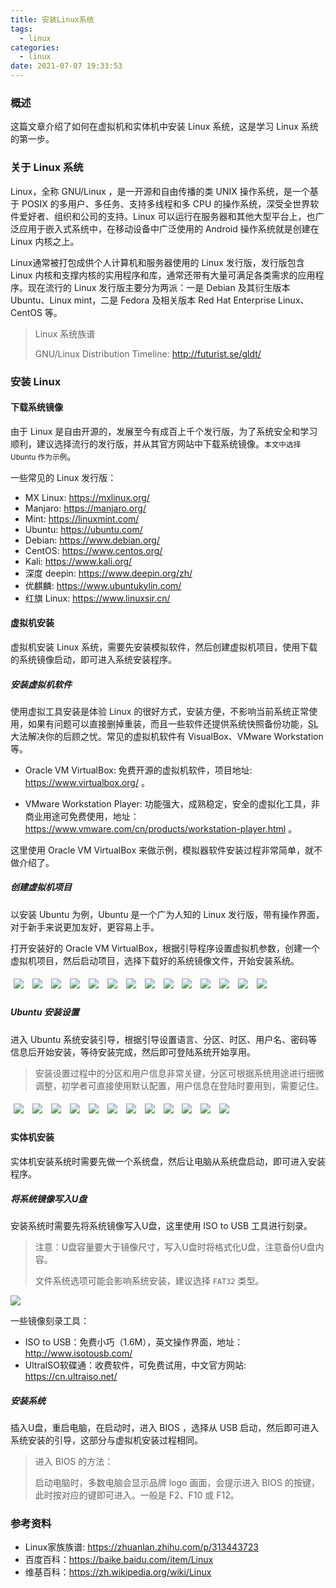 ```yaml
---
title: 安装Linux系统
tags:
  - linux
categories:
  - linux
date: 2021-07-07 19:33:53
---
```


### 概述

这篇文章介绍了如何在虚拟机和实体机中安装 Linux 系统，这是学习 Linux 系统的第一步。



### 关于 Linux 系统

Linux，全称 GNU/Linux ，是一开源和自由传播的类 UNIX 操作系统，是一个基于 POSIX 的多用户、多任务、支持多线程和多 CPU 的操作系统，深受全世界软件爱好者、组织和公司的支持。Linux 可以运行在服务器和其他大型平台上，也广泛应用于嵌入式系统中，在移动设备中广泛使用的 Android 操作系统就是创建在 Linux 内核之上。

Linux通常被打包成供个人计算机和服务器使用的 Linux 发行版，发行版包含 Linux 内核和支撑内核的实用程序和库，通常还带有大量可满足各类需求的应用程序。现在流行的 Linux 发行版主要分为两派：一是 Debian 及其衍生版本 Ubuntu、Linux mint，二是 Fedora 及相关版本 Red Hat Enterprise Linux、CentOS 等。

> Linux 系统族谱
>
> GNU/Linux Distribution Timeline: <http://futurist.se/gldt/> 

<!-- more -->



### 安装 Linux

#### 下载系统镜像

由于 Linux 是自由开源的，发展至今有成百上千个发行版，为了系统安全和学习顺利，建议选择流行的发行版，并从其官方网站中下载系统镜像。<small>本文中选择 Ubuntu 作为示例</small>。 

一些常见的 Linux 发行版：

- MX Linux: <https://mxlinux.org/> 
- Manjaro: <https://manjaro.org/> 
- Mint: <https://linuxmint.com/> 
- Ubuntu: <https://ubuntu.com/> 
- Debian: <https://www.debian.org/> 
- CentOS: <https://www.centos.org/> 
- Kali: <https://www.kali.org/> 
- 深度 deepin: <https://www.deepin.org/zh/> 
- 优麒麟: <https://www.ubuntukylin.com/> 
- 红旗 Linux: <https://www.linuxsir.cn/> 



#### 虚拟机安装

虚拟机安装 Linux 系统，需要先安装模拟软件，然后创建虚拟机项目，使用下载的系统镜像启动，即可进入系统安装程序。

##### 安装虚拟机软件

使用虚拟工具安装是体验  Linux 的很好方式，安装方便，不影响当前系统正常使用，如果有问题可以直接删掉重装，而且一些软件还提供系统快照备份功能，<abbr title="存档/读取">SL</abbr>大法解决你的后顾之忧。常见的虚拟机软件有 VisualBox、VMware Workstation 等。

- Oracle VM VirtualBox: 免费开源的虚拟机软件，项目地址: <https://www.virtualbox.org/> 。

- VMware Workstation Player: 功能强大，成熟稳定，安全的虚拟化工具，非商业用途可免费使用，地址： <https://www.vmware.com/cn/products/workstation-player.html> 。

这里使用 Oracle VM VirtualBox 来做示例，模拟器软件安装过程非常简单，就不做介绍了。



##### 创建虚拟机项目

以安装 Ubuntu 为例，Ubuntu 是一个广为人知的 Linux 发行版，带有操作界面，对于新手来说更加友好，更容易上手。

打开安装好的 Oracle VM VirtualBox，根据引导程序设置虚拟机参数，创建一个虚拟机项目，然后启动项目，选择下载好的系统镜像文件，开始安装系统。

<link rel="stylesheet" href="https://cdn.jsdelivr.net/npm/lightgallery.js@1.1.3/dist/css/lightgallery.min.css"/>
<script src="https://cdn.jsdelivr.net/npm/lightgallery.js@1.1.3/dist/js/lightgallery.min.js"></script>
<div id="gallery-container" style="max-width: 900px;position: relative;">
    <a data-src="https://blog-images.qiniu.wqf31415.xyz/virtualBox_create_vm_1.png" data-sub-html="<h4>1. 打开VirtualBox，点击新建</h4>">
        <img style="max-width:280px; padding:5px; display: inline-block;" class="img-responsive"
             src="https://blog-images.qiniu.wqf31415.xyz/virtualBox_create_vm_1.png"/>
    </a>
    <a data-src="https://blog-images.qiniu.wqf31415.xyz/virtualBox_create_vm_2.png" data-sub-html="<h4>2. 填写虚拟机名称，选择存储的目录、虚拟机类型、版本</h4>">
        <img style="max-width:280px; padding:5px; display: inline-block;" class="img-responsive"
             src="https://blog-images.qiniu.wqf31415.xyz/virtualBox_create_vm_2.png"/>
    </a>
    <a data-src="https://blog-images.qiniu.wqf31415.xyz/virtualBox_create_vm_3.png" data-sub-html="<h4>3. 选择内存大小，默认为1G</h4>">
        <img style="max-width:280px; padding:5px; display: inline-block;" class="img-responsive"
             src="https://blog-images.qiniu.wqf31415.xyz/virtualBox_create_vm_3.png"/>
    </a>
    <a data-src="https://blog-images.qiniu.wqf31415.xyz/virtualBox_create_vm_4.png" data-sub-html="<h4>4. 选择创建虚拟硬盘，点击下一步</h4>">
        <img style="max-width:280px; padding:5px; display: inline-block;" class="img-responsive"
             src="https://blog-images.qiniu.wqf31415.xyz/virtualBox_create_vm_4.png"/>
    </a>
    <a data-src="https://blog-images.qiniu.wqf31415.xyz/virtualBox_create_vm_5.png" data-sub-html="<h4>5. 选择虚拟硬盘类型</h4>">
        <img style="max-width:280px; padding:5px; display: inline-block;" class="img-responsive"
             src="https://blog-images.qiniu.wqf31415.xyz/virtualBox_create_vm_5.png"/>
    </a>
    <a data-src="https://blog-images.qiniu.wqf31415.xyz/virtualBox_create_vm_6.png" data-sub-html="<h4>6. 选择动态分配</h4>">
        <img style="max-width:280px; padding:5px; display: inline-block;" class="img-responsive"
             src="https://blog-images.qiniu.wqf31415.xyz/virtualBox_create_vm_6.png"/>
    </a>
    <a data-src="https://blog-images.qiniu.wqf31415.xyz/virtualBox_create_vm_7.png" data-sub-html="<h4>7. 选择文件存储位置，调整硬盘大小，默认为10G，点击创建</h4>">
        <img style="max-width:280px; padding:5px; display: inline-block;" class="img-responsive"
             src="https://blog-images.qiniu.wqf31415.xyz/virtualBox_create_vm_7.png"/>
    </a>
    <a data-src="https://blog-images.qiniu.wqf31415.xyz/virtualBox_create_vm_8.png" data-sub-html="<h4>8. 创建完成，点击启动</h4>">
        <img style="max-width:280px; padding:5px; display: inline-block;" class="img-responsive"
             src="https://blog-images.qiniu.wqf31415.xyz/virtualBox_create_vm_8.png"/>
    </a>
    <a data-src="https://blog-images.qiniu.wqf31415.xyz/virtualBox_create_vm_9.png" data-sub-html="<h4>9. 选择启动盘，点击右侧添加新镜像</h4>">
        <img style="max-width:280px; padding:5px; display: inline-block;" class="img-responsive"
             src="https://blog-images.qiniu.wqf31415.xyz/virtualBox_create_vm_9.png"/>
    </a>
    <a data-src="https://blog-images.qiniu.wqf31415.xyz/virtualBox_create_vm_10.png" data-sub-html="<h4>10. 选择下载的镜像</h4>">
        <img style="max-width:280px; padding:5px; display: inline-block;" class="img-responsive"
             src="https://blog-images.qiniu.wqf31415.xyz/virtualBox_create_vm_10.png"/>
    </a>
    <a data-src="https://blog-images.qiniu.wqf31415.xyz/virtualBox_create_vm_11.png" data-sub-html="<h4>11. 点击启动</h4>">
        <img style="max-width:280px; padding:5px; display: inline-block;" class="img-responsive"
             src="https://blog-images.qiniu.wqf31415.xyz/virtualBox_create_vm_11.png"/>
    </a>
    <a data-src="https://blog-images.qiniu.wqf31415.xyz/virtualBox_create_vm_12.png" data-sub-html="<h4>12. 选择字体：中文(简体)</h4>">
        <img style="max-width:280px; padding:5px; display: inline-block;" class="img-responsive"
             src="https://blog-images.qiniu.wqf31415.xyz/virtualBox_create_vm_12.png"/>
    </a>
    <a data-src="https://blog-images.qiniu.wqf31415.xyz/virtualBox_create_vm_13.png" data-sub-html="<H4>13. 选择安装 </H4>">
        <img style="max-width:280px; padding:5px; display: inline-block;" class="img-responsive"
             src="https://blog-images.qiniu.wqf31415.xyz/virtualBox_create_vm_13.png"/>
    </a>
    <a data-src="https://blog-images.qiniu.wqf31415.xyz/virtualBox_create_vm_14.png" data-sub-html="<h4>14. 开始安装</h4>">
        <img style="max-width:280px; padding:5px; display: inline-block;" class="img-responsive"
             src="https://blog-images.qiniu.wqf31415.xyz/virtualBox_create_vm_14.png"/>
    </a>
</div>
<script>
    lightGallery(document.getElementById('gallery-container'), {
        galleryId: "nature",
        animateThumb: false,
        allowMediaOverlap: true,
        toggleThumb: true
    });
</script>


##### Ubuntu 安装设置

进入 Ubuntu 系统安装引导，根据引导设置语言、分区、时区、用户名、密码等信息后开始安装，等待安装完成，然后即可登陆系统开始享用。

> 安装设置过程中的分区和用户信息非常关键，分区可根据系统用途进行细微调整，初学者可直接使用默认配置，用户信息在登陆时要用到，需要记住。

<div id="gallery-container-2" style="max-width: 900px;position: relative;">
    <a data-src="https://blog-images.qiniu.wqf31415.xyz/virtualBox_ubuntu_1.png" data-sub-html="<h4>1. 选择系统语言</h4>">
        <img style="max-width:280px; padding:5px; display: inline-block;" class="img-responsive"
             src="https://blog-images.qiniu.wqf31415.xyz/virtualBox_ubuntu_1.png"/>
    </a>
    <a data-src="https://blog-images.qiniu.wqf31415.xyz/virtualBox_ubuntu_2.png" data-sub-html="<h4>2. 是否更新和安装第三方软件</h4>">
        <img style="max-width:280px; padding:5px; display: inline-block;" class="img-responsive"
             src="https://blog-images.qiniu.wqf31415.xyz/virtualBox_ubuntu_2.png"/>
    </a>
    <a data-src="https://blog-images.qiniu.wqf31415.xyz/virtualBox_ubuntu_3.png" data-sub-html="<h4>3. 磁盘设置</h4>">
        <img style="max-width:280px; padding:5px; display: inline-block;" class="img-responsive"
             src="https://blog-images.qiniu.wqf31415.xyz/virtualBox_ubuntu_3.png"/>
    </a>
    <a data-src="https://blog-images.qiniu.wqf31415.xyz/virtualBox_ubuntu_4.png" data-sub-html="<h4>4. 确认分区，点击继续</h4>">
        <img style="max-width:280px; padding:5px; display: inline-block;" class="img-responsive"
             src="https://blog-images.qiniu.wqf31415.xyz/virtualBox_ubuntu_4.png"/>
    </a>
    <a data-src="https://blog-images.qiniu.wqf31415.xyz/virtualBox_ubuntu_5.png" data-sub-html="<h4>5. 选择时区</h4>">
        <img style="max-width:280px; padding:5px; display: inline-block;" class="img-responsive"
             src="https://blog-images.qiniu.wqf31415.xyz/virtualBox_ubuntu_5.png"/>
    </a>
    <a data-src="https://blog-images.qiniu.wqf31415.xyz/virtualBox_ubuntu_6.png" data-sub-html="<h4>6. 选择键盘布局</h4>">
        <img style="max-width:280px; padding:5px; display: inline-block;" class="img-responsive"
             src="https://blog-images.qiniu.wqf31415.xyz/virtualBox_ubuntu_6.png"/>
    </a>
    <a data-src="https://blog-images.qiniu.wqf31415.xyz/virtualBox_ubuntu_7.png" data-sub-html="<h4>7. 填写用户名、密码</h4>">
        <img style="max-width:280px; padding:5px; display: inline-block;" class="img-responsive"
             src="https://blog-images.qiniu.wqf31415.xyz/virtualBox_ubuntu_7.png"/>
    </a>
    <a data-src="https://blog-images.qiniu.wqf31415.xyz/virtualBox_ubuntu_8.png" data-sub-html="<h4>8. 开始安装，等待安装完成</h4>">
        <img style="max-width:280px; padding:5px; display: inline-block;" class="img-responsive"
             src="https://blog-images.qiniu.wqf31415.xyz/virtualBox_ubuntu_8.png"/>
    </a>
    <a data-src="https://blog-images.qiniu.wqf31415.xyz/virtualBox_ubuntu_9.png" data-sub-html="<h4>9. 已经安装完成，点击重启</h4>">
        <img style="max-width:280px; padding:5px; display: inline-block;" class="img-responsive"
             src="https://blog-images.qiniu.wqf31415.xyz/virtualBox_ubuntu_9.png"/>
    </a>
    <a data-src="https://blog-images.qiniu.wqf31415.xyz/virtualBox_ubuntu_10.png" data-sub-html="<h4>10. 重启，提示移除安装媒体，按回车继续</h4>">
        <img style="max-width:280px; padding:5px; display: inline-block;" class="img-responsive"
             src="https://blog-images.qiniu.wqf31415.xyz/virtualBox_ubuntu_10.png"/>
    </a>
    <a data-src="https://blog-images.qiniu.wqf31415.xyz/virtualBox_ubuntu_11.png" data-sub-html="<h4>11. 已经启动，输入密码进入系统</h4>">
        <img style="max-width:280px; padding:5px; display: inline-block;" class="img-responsive"
             src="https://blog-images.qiniu.wqf31415.xyz/virtualBox_ubuntu_11.png"/>
    </a>
    <a data-src="https://blog-images.qiniu.wqf31415.xyz/virtualBox_ubuntu_12.png" data-sub-html="<h4>12. 进入系统</h4>">
        <img style="max-width:280px; padding:5px; display: inline-block;" class="img-responsive"
             src="https://blog-images.qiniu.wqf31415.xyz/virtualBox_ubuntu_12.png"/>
    </a>
</div>
<script>
    lightGallery(document.getElementById('gallery-container-2'), {
        galleryId: "nature",
        animateThumb: false,
        allowMediaOverlap: true,
        toggleThumb: true
    });
</script>


#### 实体机安装

实体机安装系统时需要先做一个系统盘，然后让电脑从系统盘启动，即可进入安装程序。

##### 将系统镜像写入U盘

安装系统时需要先将系统镜像写入U盘，这里使用 ISO to USB 工具进行刻录。

> 注意：U盘容量要大于镜像尺寸，写入U盘时将格式化U盘，注意备份U盘内容。
>
> 文件系统选项可能会影响系统安装，建议选择 `FAT32` 类型。

![](https://blog-images.qiniu.wqf31415.xyz/iso_to_usb.png) 

一些镜像刻录工具：

- ISO to USB：免费小巧（1.6M），英文操作界面，地址： <http://www.isotousb.com/> 
- UltraISO软碟通：收费软件，可免费试用，中文官方网站: <https://cn.ultraiso.net/> 



##### 安装系统

插入U盘，重启电脑，在启动时，进入 BIOS ，选择从 USB 启动，然后即可进入系统安装的引导，这部分与虚拟机安装过程相同。

> 进入 BIOS 的方法：
>
> 启动电脑时，多数电脑会显示品牌 logo 画面，会提示进入 BIOS 的按键，此时按对应的键即可进入。一般是 F2、F10 或 F12。



### 参考资料

- Linux家族族谱: <https://zhuanlan.zhihu.com/p/313443723> 
- 百度百科：<https://baike.baidu.com/item/Linux> 
- 维基百科：<https://zh.wikipedia.org/wiki/Linux> 

